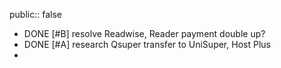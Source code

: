 public:: false

- DONE [#B] resolve Readwise, Reader payment double up?
- DONE [#A] research Qsuper transfer to UniSuper, Host Plus
-